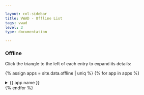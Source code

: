 ```yaml
---

layout: col-sidebar
title: VWAD - Offline List
tags: vwad
level: 3
type: documentation

---
```


<link href="assets/vwad.css" rel="stylesheet" type="text/css">

### Offline

Click the triangle to the left of each entry to expand its details:

{% assign apps = site.data.offline | uniq %}
{% for app in apps %}
<details>
  <summary> {{ app.name }} </summary>
  <div class="app-entry">
    <a href="{{ app.url }}"> {{ app.name }} </a> <br>
    {% if app.author != "" and app.author != nil %}
      Author: {{ app.author }} <br>
    {% endif %}
    {% if app.notes != "" and app.notes != nil %}
      Notes: {{ app.notes }} <br>
    {% endif %}
    {% if app.references != empty and app.references != nil %} 
      Reference(s): <br>
      <div class="app-sub-list">
        {% for ref in app.references %}
          * <a href="{{ ref.url }}">{{ ref.name }}</a> <br>
        {% endfor %}
      </div>
    {% endif %}
    {% if app.technology != empty and app.technology != nil %}
      Technology(ies): <br>
      <div class="app-sub-list">
        {% for tech in app.technology %}
          * {{ tech }} <br>
        {% endfor %}
      </div>
    {% endif %}
  </div>
</details>
{% endfor %}

<script type='text/javascript'>
  // Fetch all the details element.
  const details = document.querySelectorAll("details");
  
  // Add the onclick listeners.
  details.forEach((targetDetail) => {
    targetDetail.addEventListener("click", () => {
      // Close all the details that are not targetDetail.
      details.forEach((detail) => {
        if (detail !== targetDetail) {
          detail.removeAttribute("open");
        }
      });
    });
  });
</script>
